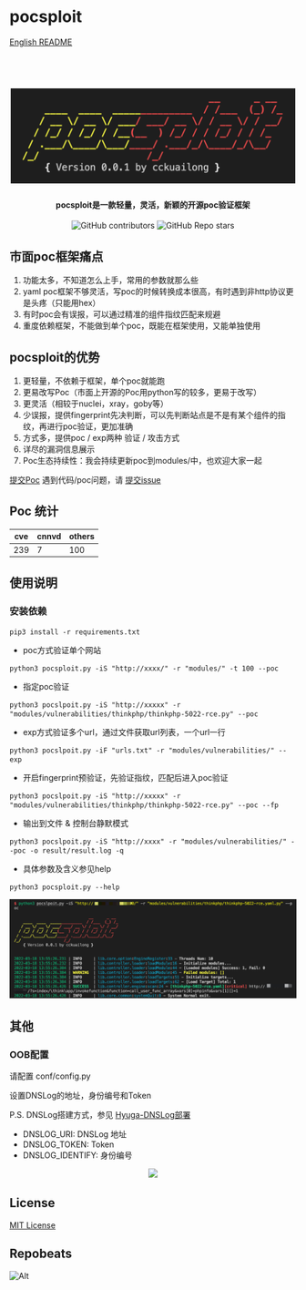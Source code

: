 # pocsploit

[English README](README.md)

<h1 align="center">
  <br>
  <img src="img/logo.png" width="500px" alt="Reapoc"></a>
</h1>

<h4 align="center">pocsploit是一款轻量，灵活，新颖的开源poc验证框架</h4>

<p align="center">
<img alt="GitHub contributors" src="https://img.shields.io/github/contributors/cckuailong/pocsploit">
<img alt="GitHub Repo stars" src="https://img.shields.io/github/stars/cckuailong/pocsploit?style=social">
</p>

## 市面poc框架痛点

1. 功能太多，不知道怎么上手，常用的参数就那么些
2. yaml poc框架不够灵活，写poc的时候转换成本很高，有时遇到非http协议更是头疼（只能用hex）
3. 有时poc会有误报，可以通过精准的组件指纹匹配来规避
4. 重度依赖框架，不能做到单个poc，既能在框架使用，又能单独使用

## pocsploit的优势

1. 更轻量，不依赖于框架，单个poc就能跑
2. 更易改写Poc（市面上开源的Poc用python写的较多，更易于改写）
3. 更灵活（相较于nuclei，xray，goby等）
3. 少误报，提供fingerprint先决判断，可以先判断站点是不是有某个组件的指纹，再进行poc验证，更加准确
4. 方式多，提供poc / exp两种 验证 / 攻击方式
5. 详尽的漏洞信息展示
6. Poc生态持续性：我会持续更新poc到modules/中，也欢迎大家一起 

[提交Poc](https://github.com/cckuailong/pocsploit/pulls/new)
遇到代码/poc问题，请 [提交issue](https://github.com/cckuailong/pocsploit/issues/new)

## Poc 统计

|  cve   | cnnvd  | others |
|--------|--------|--------|
|   239  |   7    |   100  |

## 使用说明

### 安装依赖

```
pip3 install -r requirements.txt
```

- poc方式验证单个网站

```
python3 pocsploit.py -iS "http://xxxx/" -r "modules/" -t 100 --poc
```

- 指定poc验证

```
python3 pocslpoit.py -iS "http://xxxxx" -r "modules/vulnerabilities/thinkphp/thinkphp-5022-rce.py" --poc
```

- exp方式验证多个url，通过文件获取url列表，一个url一行

```
python3 pocslpoit.py -iF "urls.txt" -r "modules/vulnerabilities/" --exp
```

- 开启fingerprint预验证，先验证指纹，匹配后进入poc验证

```
python3 pocslpoit.py -iS "http://xxxxx" -r "modules/vulnerabilities/thinkphp/thinkphp-5022-rce.py" --poc --fp
```

- 输出到文件 & 控制台静默模式

```
python3 pocslpoit.py -iS "http://xxxx" -r "modules/vulnerabilities/" --poc -o result/result.log -q
```

- 具体参数及含义参见help

```
python3 pocsploit.py --help
```

![demo](img/demo.png)

## 其他

### OOB配置

请配置 conf/config.py

设置DNSLog的地址，身份编号和Token

P.S. DNSLog搭建方式，参见 [Hyuga-DNSLog部署](doc/DNSLog.md)

- DNSLOG_URI: DNSLog 地址
- DNSLOG_TOKEN: Token
- DNSLOG_IDENTIFY: 身份编号

<p align="center">
<a href="https://github.com/cckuailong/pocsploit/graphs/contributors">
  <img src="https://contrib.rocks/image?repo=cckuailong/pocsploit&max=100">
</a>
</p>

## License

[MIT License](LICENSE)

## Repobeats

![Alt](https://repobeats.axiom.co/api/embed/2078746e0f31620848dc0746df2f6bc5badf8f62.svg "Repobeats analytics image")